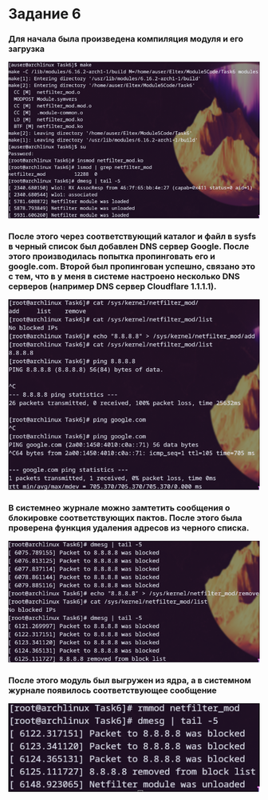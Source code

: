 # Задание 6

### Для начала была произведена компиляция модуля и его загрузка

![Make](Screenshots/make.png "")

### После этого через соответствующий каталог и файл в sysfs в черный список был добавлен DNS сервер Google. После этого производилась попытка пропинговать его и google.com. Второй был пропингован успешно, связано это с тем, что в у меня в системе настроено несколько DNS серверов (например DNS сервер Cloudflare 1.1.1.1).

![Add+ping](Screenshots/add|ping.png "")

### В системнео журнале можно замтетить сообщения о блокировке соответствующих пактов. После этого была проверена функция удаления адресов из черного списка.

![Remove](Screenshots/remove.png "")

### После этого модуль был выгружен из ядра, а в системном журнале появилось соответствующее сообщение

![Rmmod](Screenshots/rmmod.png "")
